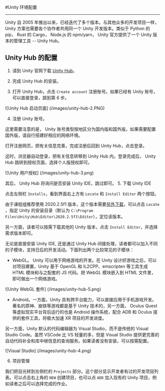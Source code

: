#Unity 环境配置

---

Unity 自 2005 年推出以来，已经迭代了多个版本。与其他众多的开发项目一样， Unity 方案也需要各个协作者共用同一个 Unity 开发版本。类似于 Python 的 pip， Rust 的 Cargo， Node.js 的 npm/yarn， Unity 官方提供了一个 Unity 版本的管理工具 -- Unity Hub。

## Unity Hub 的配置

1. 请到 Unity 官网下载 [Unity Hub](https://unity.com/download)。

2. 完成 Unity Hub 的安装。

3. 打开 Unity Hub，点击 `Create account` 注册账号。如果已经有 Unity 账号，可以直接登录，跳到第 6 步。

![Unity Hub 启动页面] (/images/unity-hub-2.PNG)

4. 注册 Unity 账号。 

这里需要注意的是， Unity 账号类型按地区分为国内版和国外版，如果需要配置国外版，请自行搭建好相应的网络环境。

打开注册网页，把有关信息完善，完成注册后回到 Unity Hub，点击登录。

这时，浏览器自动登录，把有关信息转移到 Unity Hub 内。登录完成后， Unity Hub 跳转到授权页面，选择个人版授权即可。

![Unity 用户授权] (/images/unity-hub-3.png)

其后， Unity Hub 将询问是否安装 Unity IDE，跳过即可。
5. 下载 Unity IDE

点击左侧栏 `Installs`，看到界面右上方有 `Locate` 和 `Install Editor` 两个按钮。

由于课程组推荐使用 2020.2.5f1 版本，这个版本需要[另外下载]()，可以点击 `Locate` ，指定 Unity 的安装目录（默认为 `C:\Program Files\Unity\Hub\Editor\2020.2.5f1\Editor`），定位该版本。

另一方面，读者可以按需下载其他的 Unity 版本，点击 `Install Editor`，并选择需求版本即可。

无论是直接安装 Unity IDE, 还是通过 Unity Hub 间接处理，读者都可以加入不同的子模块，支持日后的开发活动。下面列出两个比较常见的子模块：

- WebGL。 Unity 可以用于网络游戏的开发。在 Unity 设计好游戏之后，可以对项目建置，Unity 基于 OpenGL 和 IL2CPP、emscripten 等工具生成 HTML 模块和与之配套的 JS 代码。把 WebGL 模块嵌入到 HTML 文件里，即可做出一个网络游戏。

![Unity WebGL 套件] (/images/unity-hub-5.png)

- Android。一方面，Unity 具有跨平台能力，可以直接应用于手机游戏开发。著名的原神、崩铁等游戏都是基于 Unity 技术的，另一方面， Oculus Quest 等虚拟现实平台背后运行的也是 Android 操作系统，配合 ADB 和 Oculus 提供的套件工具，将极大加速 XR 项目的开发进度。

另一方面，Unity 默认的代码编辑器为 Visual Studio，而不是传统的 Visual Studio Code。虽然 VSCode 比 VS 轻量的多，但是 Visual Studio 提供更完善的自动代码补全和库中继信息的查询服务。如果读者没有安装，可以按需配置。 

![Visual Studio] (/images/unity-hub-4.png)

6. 项目管理

我们把目光转到左侧栏的 `Projects` 部分。这个部分显示开发者有过的开发项目列表。可以点击右上角的 `NEW` 创建项目，也可以点 `ADD` 加入现有的 Unity 项目，例如读者之后可以选择完成的作业。

